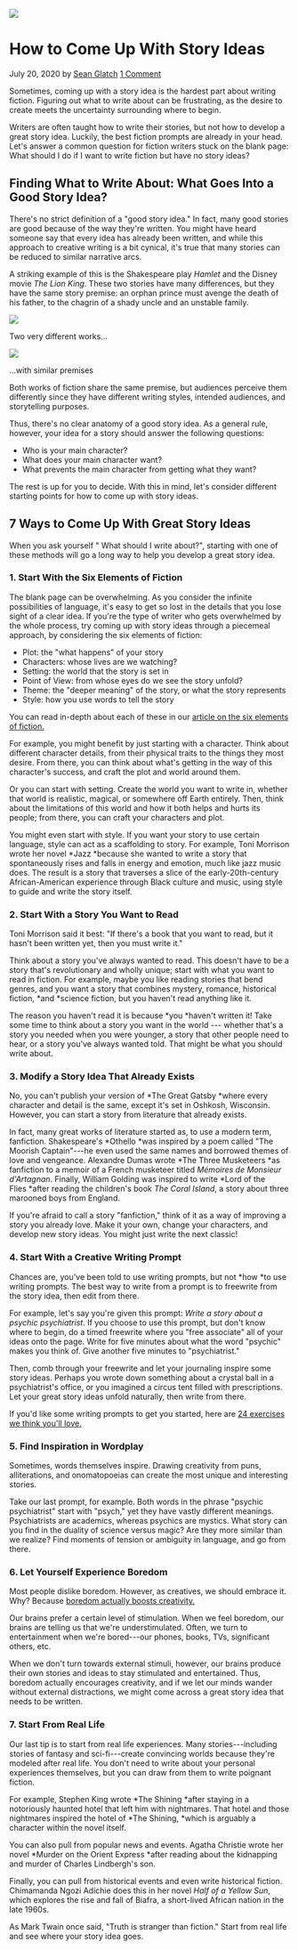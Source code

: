 ![](https://writers.com/wp-content/uploads/2020/07/dallas-reedy-h-bC4aNF-FY-unsplash-750x420.jpg)

How to Come Up With Story Ideas
===============================

July 20, 2020 by [Sean Glatch](https://writers.com/author/sean) [1 Comment](https://writers.com/how-to-come-up-with-story-ideas#comments)

Sometimes, coming up with a story idea is the hardest part about writing fiction. Figuring out what to write about can be frustrating, as the desire to create meets the uncertainty surrounding where to begin.

Writers are often taught how to write their stories, but not how to develop a great story idea. Luckily, the best fiction prompts are already in your head. Let's answer a common question for fiction writers stuck on the blank page: What should I do if I want to write fiction but have no story ideas?

Finding What to Write About: What Goes Into a Good Story Idea?
--------------------------------------------------------------

There's no strict definition of a "good story idea." In fact, many good stories are good because of the way they're written. You might have heard someone say that every idea has already been written, and while this approach to creative writing is a bit cynical, it's true that many stories can be reduced to similar narrative arcs.

A striking example of this is the Shakespeare play *Hamlet* and the Disney movie *The Lion King.* These two stories have many differences, but they have the same story premise: an orphan prince must avenge the death of his father, to the chagrin of a shady uncle and an unstable family.

![](https://writers.com/wp-content/uploads/2020/07/Hamlet-1-e1593715975438.jpg)

Two very different works...

![](https://writers.com/wp-content/uploads/2020/07/lion-king-simba-e1593731535224-1024x1024.jpg)

...with similar premises

Both works of fiction share the same premise, but audiences perceive them differently since they have different writing styles, intended audiences, and storytelling purposes.

Thus, there's no clear anatomy of a good story idea. As a general rule, however, your idea for a story should answer the following questions:

-   Who is your main character?
-   What does your main character want?
-   What prevents the main character from getting what they want?

The rest is up for you to decide. With this in mind, let's consider different starting points for how to come up with story ideas.

7 Ways to Come Up With Great Story Ideas
----------------------------------------

When you ask yourself " What should I write about?", starting with one of these methods will go a long way to help you develop a great story idea.

### 1\. Start With the Six Elements of Fiction

The blank page can be overwhelming. As you consider the infinite possibilities of language, it's easy to get so lost in the details that you lose sight of a clear idea. If you're the type of writer who gets overwhelmed by the whole process, try coming up with story ideas through a piecemeal approach, by considering the six elements of fiction:

-   Plot: the "what happens" of your story
-   Characters: whose lives are we watching?
-   Setting: the world that the story is set in
-   Point of View: from whose eyes do we see the story unfold?
-   Theme: the "deeper meaning" of the story, or what the story represents
-   Style: how you use words to tell the story

You can read in-depth about each of these in our [article on the six elements of fiction.](https://writers.com/how-to-start-writing-fiction)

For example, you might benefit by just starting with a character. Think about different character details, from their physical traits to the things they most desire. From there, you can think about what's getting in the way of this character's success, and craft the plot and world around them.

Or you can start with setting. Create the world you want to write in, whether that world is realistic, magical, or somewhere off Earth entirely. Then, think about the limitations of this world and how it both helps and hurts its people; from there, you can craft your characters and plot.

You might even start with style. If you want your story to use certain language, style can act as a scaffolding to story. For example, Toni Morrison wrote her novel *Jazz *because she wanted to write a story that spontaneously rises and falls in energy and emotion, much like jazz music does. The result is a story that traverses a slice of the early-20th-century African-American experience through Black culture and music, using style to guide and write the story itself.

### 2\. Start With a Story You Want to Read

Toni Morrison said it best: "If there's a book that you want to read, but it hasn't been written yet, then you must write it."

Think about a story you've always wanted to read. This doesn't have to be a story that's revolutionary and wholly unique; start with what you want to read in fiction. For example, maybe you like reading stories that bend genres, and you want a story that combines mystery, romance, historical fiction, *and *science fiction, but you haven't read anything like it.

The reason you haven't read it is because *you *haven't written it! Take some time to think about a story you want in the world --- whether that's a story you needed when you were younger, a story that other people need to hear, or a story you've always wanted told. That might be what you should write about.

### 3\. Modify a Story Idea That Already Exists

No, you can't publish your version of *The Great Gatsby *where every character and detail is the same, except it's set in Oshkosh, Wisconsin. However, you can start a story from literature that already exists.

In fact, many great works of literature started as, to use a modern term, fanfiction. Shakespeare's *Othello *was inspired by a poem called "The Moorish Captain"---he even used the same names and borrowed themes of love and vengeance. Alexandre Dumas wrote *The Three Musketeers *as fanfiction to a memoir of a French musketeer titled *Mémoires de Monsieur d'Artagnan*. Finally, William Golding was inspired to write *Lord of the Flies *after reading the children's book *The Coral Island*, a story about three marooned boys from England.

If you're afraid to call a story "fanfiction," think of it as a way of improving a story you already love. Make it your own, change your characters, and develop new story ideas. You might just write the next classic!

### 4\. Start With a Creative Writing Prompt

Chances are, you've been told to use writing prompts, but not *how *to use writing prompts. The best way to write from a prompt is to freewrite from the story idea, then edit from there.

For example, let's say you're given this prompt: *Write a story about a psychic psychiatrist*. If you choose to use this prompt, but don't know where to begin, do a timed freewrite where you "free associate" all of your ideas onto the page. Write for five minutes about what the word "psychic" makes you think of. Give another five minutes to "psychiatrist."

Then, comb through your freewrite and let your journaling inspire some story ideas. Perhaps you wrote down something about a crystal ball in a psychiatrist's office, or you imagined a circus tent filled with prescriptions. Let your great story ideas unfold naturally, then write from there.

If you'd like some writing prompts to get you started, here are [24 exercises we think you'll love.](https://writers.com/best-writing-exercises)

### 5\. Find Inspiration in Wordplay

Sometimes, words themselves inspire. Drawing creativity from puns, alliterations, and onomatopoeias can create the most unique and interesting stories.

Take our last prompt, for example. Both words in the phrase "psychic psychiatrist" start with "psych," yet they have vastly different meanings. Psychiatrists are academics, whereas psychics are mystics. What story can you find in the duality of science versus magic? Are they more similar than we realize? Find moments of tension or ambiguity in language, and go from there.

### 6\. Let Yourself Experience Boredom

Most people dislike boredom. However, as creatives, we should embrace it. Why? Because [boredom actually boosts creativity.](https://hbr.org/2014/09/the-creative-benefits-of-boredom)

Our brains prefer a certain level of stimulation. When we feel boredom, our brains are telling us that we're understimulated. Often, we turn to entertainment when we're bored---our phones, books, TVs, significant others, etc.

When we don't turn towards external stimuli, however, our brains produce their own stories and ideas to stay stimulated and entertained. Thus, boredom actually encourages creativity, and if we let our minds wander without external distractions, we might come across a great story idea that needs to be written.

### 7\. Start From Real Life

Our last tip is to start from real life experiences. Many stories---including stories of fantasy and sci-fi---create convincing worlds because they're modeled after real life. You don't need to write about your personal experiences themselves, but you can draw from them to write poignant fiction.

For example, Stephen King wrote *The Shining *after staying in a notoriously haunted hotel that left him with nightmares. That hotel and those nightmares inspired the hotel of *The Shining, *which is arguably a character within the novel itself.

You can also pull from popular news and events. Agatha Christie wrote her novel *Murder on the Orient Express *after reading about the kidnapping and murder of Charles Lindbergh's son.

Finally, you can pull from historical events and even write historical fiction. Chimamanda Ngozi Adichie does this in her novel *Half of a Yellow Sun*, which explores the rise and fall of Biafra, a short-lived African nation in the late 1960s.

As Mark Twain once said, "Truth is stranger than fiction." Start from real life and see where your story idea goes.
